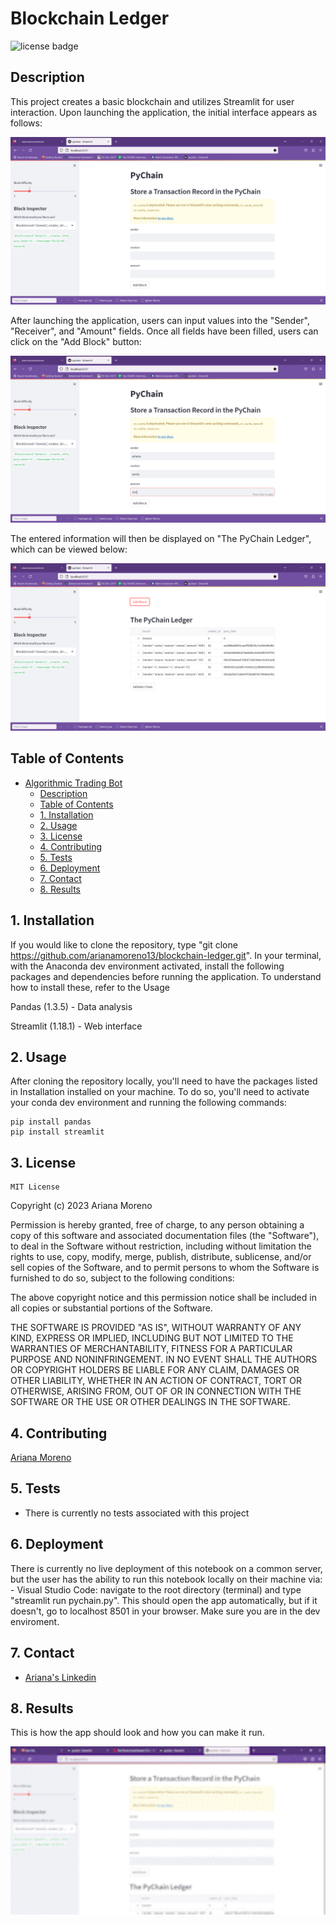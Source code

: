 # Blockchain Ledger

![license badge](https://shields.io/badge/license-mit-blue)

## Description

This project creates a basic blockchain and utilizes Streamlit for user interaction. Upon launching the application, the initial interface appears as follows: 

![pychain app](photos/pychain-1.png)

After launching the application, users can input values into the "Sender", "Receiver", and "Amount" fields. Once all fields have been filled, users can click on the "Add Block" button:

![pychain app](photos/pychain-2.png)

The entered information will then be displayed on "The PyChain Ledger", which can be viewed below:

![pychain app](photos/pychain-3.png)

## Table of Contents

- [Algorithmic Trading Bot](#algorithmic-trading-bot)
    - [Description](#description)
    - [Table of Contents](#table-of-contents)
    - [1. Installation](#1-installation)
    - [2. Usage](#2-usage)
    - [3. License](#3-license)
    - [4. Contributing](#4-contributing)
    - [5. Tests](#5-tests)
    - [6. Deployment](#6-deployment)
    - [7. Contact](#7-contact)
    - [8. Results](#8-results)

## 1. Installation

If you would like to clone the repository, type "git clone https://github.com/arianamoreno13/blockchain-ledger.git". In your terminal, with the Anaconda dev environment activated, install the following packages and dependencies before running the application. To understand how to install these, refer to the Usage

Pandas (1.3.5) - Data analysis

Streamlit (1.18.1) - Web interface

## 2. Usage

After cloning the repository locally, you'll need to have the packages listed in Installation installed on your machine. To do so, you'll need to activate your conda dev environment and running the following commands:

  ```
  pip install pandas
  pip install streamlit

  ```


## 3. License
    MIT License
Copyright (c) 2023 Ariana Moreno

Permission is hereby granted, free of charge, to any person obtaining a copy of this software and associated documentation files (the "Software"), to deal in the Software without restriction, including without limitation the rights to use, copy, modify, merge, publish, distribute, sublicense, and/or sell copies of the Software, and to permit persons to whom the Software is furnished to do so, subject to the following conditions:

The above copyright notice and this permission notice shall be included in all copies or substantial portions of the Software.

THE SOFTWARE IS PROVIDED "AS IS", WITHOUT WARRANTY OF ANY KIND, EXPRESS OR IMPLIED, INCLUDING BUT NOT LIMITED TO THE WARRANTIES OF MERCHANTABILITY, FITNESS FOR A PARTICULAR PURPOSE AND NONINFRINGEMENT. IN NO EVENT SHALL THE AUTHORS OR COPYRIGHT HOLDERS BE LIABLE FOR ANY CLAIM, DAMAGES OR OTHER LIABILITY, WHETHER IN AN ACTION OF CONTRACT, TORT OR OTHERWISE, ARISING FROM, OUT OF OR IN CONNECTION WITH THE SOFTWARE OR THE USE OR OTHER DEALINGS IN THE SOFTWARE.

## 4. Contributing

[Ariana Moreno](https://github.com/arianamoreno13)

## 5. Tests

- There is currently no tests associated with this project 

## 6. Deployment

There is currently no live deployment of this notebook on a common server, but the user has the ability to run this notebook locally on their machine via:
    - Visual Studio Code: navigate to the root directory (terminal) and type "streamlit run pychain.py". This should open the app automatically, but if it doesn't, go to localhost 8501 in your browser. Make sure you are in the dev enviroment. 


## 7. Contact

- [Ariana's Linkedin](www.linkedin.com/in/arianapmoreno)

## 8. Results

This is how the app should look and how you can make it run. 

![pychain gif](photos\streamlit-pychain_AdobeExpress.jpg)




